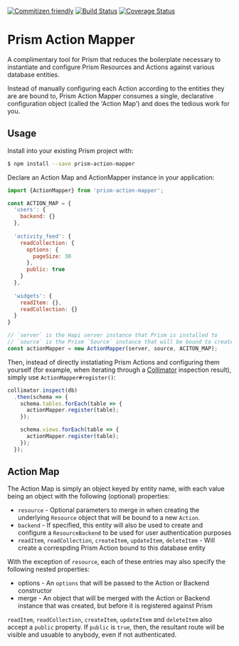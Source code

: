 [![Commitizen friendly](https://img.shields.io/badge/commitizen-friendly-brightgreen.svg)](http://commitizen.github.io/cz-cli/)
[![Build Status](https://travis-ci.org/optics-team/prism-action-mapper.svg?branch=master)](https://travis-ci.org/optics-team/prism-action-mapper)
[![Coverage Status](https://coveralls.io/repos/github/optics-team/prism-action-mapper/badge.svg?branch=master)](https://coveralls.io/github/optics-team/prism-action-mapper?branch=master)

# Prism Action Mapper

A complimentary tool for Prism that reduces the boilerplate necessary to instantiate and configure Prism Resources and Actions against various database entities.

Instead of manually configuring each Action according to the entities they are are bound to, Prism Action Mapper consumes a single, declarative configuration object (called the 'Action Map') and does the tedious work for you.

## Usage

Install into your existing Prism project with:

```bash
$ npm install --save prism-action-mapper
```

Declare an Action Map and ActionMapper instance in your application:

```javascript
import {ActionMapper} from 'prism-action-mapper';

const ACTION_MAP = {
  'users': {
    backend: {}
  },
  
  'activity_feed': {
    readCollection: {
      options: {
        pageSize: 30
      },
      public: true
    }
  },
  
  'widgets': {
    readItem: {},
    readCollection: {}
  }
}

// `server` is the Hapi server instance that Prism is installed to
// `source` is the Prism `Source` instance that will be bound to created Actions
const actionMapper = new ActionMapper(server, source, ACITON_MAP);
```

Then, instead of directly instatiating Prism Actions and configuring them yourself (for example, when iterating through a [Collimator](https://github.com/radify/collimator) inspection result), simply use `ActionMapper#register()`:

```javascript
collimator.inspect(db)
  .then(schema => {
    schema.tables.forEach(table => {
      actionMapper.register(table);
    });

    schema.views.forEach(table => {
      actionMapper.register(table);
    });
  });
```

## Action Map

The Action Map is simply an object keyed by entity name, with each value being an object with the following (optional) properties:

- `resource` - Optional parameters to merge in when creating the underlying `Resource` object that will be bound to a new `Action`.
- `backend` - If specified, this entity will also be used to create and configure a `ResourceBackend` to be used for user authentication purposes
- `readItem`, `readCollection`, `createItem`, `updateItem`, `deleteItem` - Will create a correspding Prism Action bound to this database entity

With the exception of `resource`, each of these entries may also specify the following nested properties:
  - options - An `options` that will be passed to the Action or Backend constructor
  - merge - An object that will be merged with the Action or Backend instance that was created, but before it is registered against Prism

`readItem`, `readCollection`, `createItem`, `updateItem` and `deleteItem` also accept a `public` property. If `public` is `true`, then, the resultant route will be visible and usuable to anybody, even if not authenticated.
